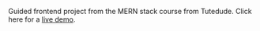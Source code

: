 Guided frontend project from the MERN stack course from Tutedude. Click here for a [live demo](https://apekshasoni06.github.io/TuteDude_Website_Project/).
